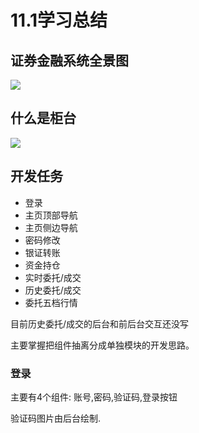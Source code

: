 # 11.1学习总结

## 证券金融系统全景图

![](https://yueqilai-images.oss-cn-beijing.aliyuncs.com/证券金融系统全景.png)

## 什么是柜台

![](https://yueqilai-images.oss-cn-beijing.aliyuncs.com/柜台组成结构.png)

## 开发任务

- 登录
- 主页顶部导航
- 主页侧边导航
- 密码修改
- 银证转账
- 资金持仓
- 实时委托/成交
- 历史委托/成交
- 委托五档行情

目前历史委托/成交的后台和前后台交互还没写

主要掌握把组件抽离分成单独模块的开发思路。

### 登录

主要有4个组件: 账号,密码,验证码,登录按钮

验证码图片由后台绘制.